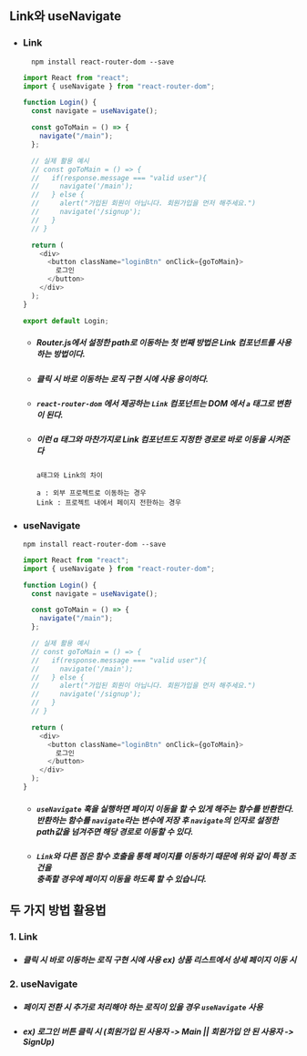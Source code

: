 ##

## Link와 useNavigate

- ### Link

        npm install react-router-dom --save

  ```js
  import React from "react";
  import { useNavigate } from "react-router-dom";

  function Login() {
    const navigate = useNavigate();

    const goToMain = () => {
      navigate("/main");
    };

    // 실제 활용 예시
    // const goToMain = () => {
    //   if(response.message === "valid user"){
    //     navigate('/main');
    //   } else {
    //     alert("가입된 회원이 아닙니다. 회원가입을 먼저 해주세요.")
    //     navigate('/signup');
    //   }
    // }

    return (
      <div>
        <button className="loginBtn" onClick={goToMain}>
          로그인
        </button>
      </div>
    );
  }

  export default Login;
  ```

  - ##### Router.js에서 설정한 path로 이동하는 첫 번째 방법은 Link 컴포넌트를 사용하는 방법이다.
  - ##### 클릭 시 바로 이동하는 로직 구현 시에 사용 용이하다.
  - ##### `react-router-dom` 에서 제공하는 `Link` 컴포넌트는 DOM 에서 `a` 태그로 변환이 된다.
  - ##### 이런 a 태그와 마찬가지로 Link 컴포넌트도 지정한 경로로 바로 이동을 시켜준다

        a태그와 Link의 차이

        a : 외부 프로젝트로 이동하는 경우
        Link : 프로젝트 내에서 페이지 전한하는 경우

* ### useNavigate

      npm install react-router-dom --save

  ```js
  import React from "react";
  import { useNavigate } from "react-router-dom";

  function Login() {
    const navigate = useNavigate();

    const goToMain = () => {
      navigate("/main");
    };

    // 실제 활용 예시
    // const goToMain = () => {
    //   if(response.message === "valid user"){
    //     navigate('/main');
    //   } else {
    //     alert("가입된 회원이 아닙니다. 회원가입을 먼저 해주세요.")
    //     navigate('/signup');
    //   }
    // }

    return (
      <div>
        <button className="loginBtn" onClick={goToMain}>
          로그인
        </button>
      </div>
    );
  }
  ```

  - ##### `useNavigate` 훅을 실행하면 페이지 이동을 할 수 있게 해주는 함수를 반환한다.<br> 반환하는 함수를 `navigate`라는 변수에 저장 후 `navigate`의 인자로 설정한 <br>path값을 넘겨주면 해당 경로로 이동할 수 있다.
  - ##### `Link`와 다른 점은 함수 호출을 통해 페이지를 이동하기 때문에 위와 같이 특정 조건을 <br>충족할 경우에 페이지 이동을 하도록 할 수 있습니다.

## 두 가지 방법 활용법

### 1. Link

- ##### 클릭 시 바로 이동하는 로직 구현 시에 사용 ex) 상품 리스트에서 상세 페이지 이동 시

### 2. useNavigate

- ##### 페이지 전환 시 추가로 처리해야 하는 로직이 있을 경우 `useNavigate` 사용
- ##### ex) 로그인 버튼 클릭 시 (회원가입 된 사용자 -> Main || 회원가입 안 된 사용자 -> SignUp)
